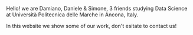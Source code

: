 Hello! we are Damiano, Daniele & Simone, 3 friends studying Data Science at Università Politecnica delle Marche in Ancona, Italy. 

In this website we show some of our work, don't esitate to contact us!
